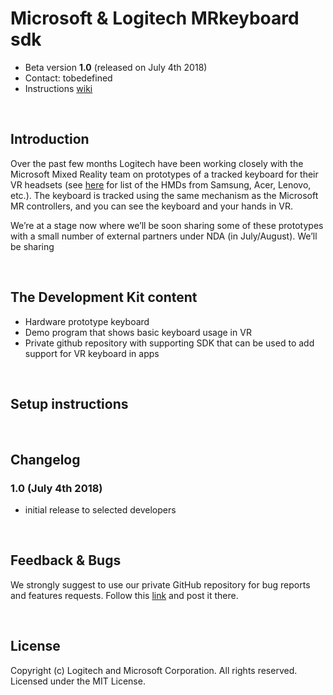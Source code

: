 # Microsoft & Logitech MRkeyboard sdk

- Beta version **1.0** (released on July 4th 2018)
- Contact: tobedefined
- Instructions [wiki](https://github.com/Logitech/logilabs_mrkeyboard_sdk/wiki)

<br/>

## Introduction
Over the past few months Logitech have been working closely with the Microsoft Mixed Reality team on prototypes of a tracked keyboard for their VR headsets (see [here](https://www.microsoft.com/en-us/store/collections/vrandmixedrealityheadsets) for list of the HMDs from Samsung, Acer, Lenovo, etc.). The keyboard is tracked using the same mechanism as the Microsoft MR controllers, and you can see the keyboard and your hands in VR.


We’re at a stage now where we’ll be soon sharing some of these prototypes with a small number of external partners under NDA (in July/August). We’ll be sharing

<br/>

## The Development Kit content
- Hardware prototype keyboard
- Demo program that shows basic keyboard usage in VR
- Private github repository with supporting SDK that can be used to add support for VR keyboard in apps

<br/>

## Setup instructions

<br/>

## Changelog
### 1.0 (July 4th 2018)
- initial release to selected developers

<br/>

## Feedback & Bugs
We strongly suggest to use our private GitHub repository for bug reports and features requests. Follow this [link](https://github.com/Logitech/logilabs_mrkeyboard_sdk/issues) and post it there.

<br/>

## License
Copyright (c) Logitech and Microsoft Corporation. All rights reserved.
Licensed under the MIT License.
